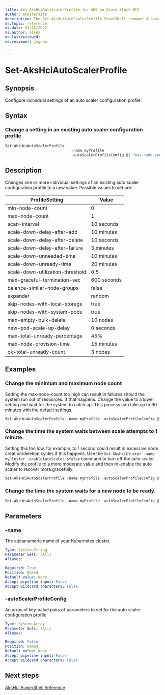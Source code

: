 ```yaml
---
title: Set-AksHciAutoScalerProfile for AKS on Azure Stack HCI
author: mkostersitz
description: The Set-AksHciAutoScalerProfile PowerShell command allows reconfiguration of an auto scaler configuration profile
ms.topic: reference
ms.date: 03/16/2022
ms.author: mikek 
ms.lastreviewed: 
ms.reviewer: jeguan

---
```


# Set-AksHciAutoScalerProfile

## Synopsis
Configure individual settings of an auto scaler configuration profile. 

## Syntax

### Change a setting in an existing auto scaler configuration profile
```powershell
Set-AksHciAutoScalerProfile 
                              -name myProfile 
                              -autoScalerProfileConfig @{ "max-node-count"=5; "min-node-count"=2 }
```

## Description
Changes one or more individual settings of an existing auto scaler configuration profile to a new value.
Possible values to set are:

| ProfileSetting  | Value |
| -------------- | --------- |
| min-node-count | 0 |
| max-node-count | 1 |
| scan-interval | 10 seconds |
| scale-down-delay-after-add | 10 minutes |
| scale-down-delay-after-delete | 10 seconds |
| scale-down-delay-after-failure | 3 minutes  |
| scale-down-unneeded-time | 10 minutes |
| scale-down-unready-time | 20 minutes |
| scale-down-utilization-threshold | 0.5 |
| max-graceful-termination-sec | 600 seconds |
| balance-similar-node-groups | false  |
| expander | random  |
| skip-nodes-with-local-storage | true |
| skip-nodes-with-system-pods | true  |
| max-empty-bulk-delete | 10 nodes   |
| new-pod-scale-up-delay | 0 seconds |
| max-total-unready-percentage | 45% |
| max-node-provision-time | 15 minutes  |
| ok-total-unready-count | 3 nodes  |

## Examples

### Change the minimum and maximum node count
Setting the max-node-count too high can result in failures should the system run out of resources. If that happens. Change the value to a lower setting and wait for the system to catch up. This process can take up to 90 minutes with the default settings.
```powershell
Set-AksHciAutoScalerProfile -name myProfile -autoScalerProfileConfig @{ "max-node-count"=5; "min-node-count"=2 }
```

### Change the time the system waits between scale attempts to 1 minute.
Setting this too low, for example, to 1 second could result in excessive node creation/deletion cycles if this happens. Use the `Set-AksHciCluster -name myCluster -enableAutoScaler $false` command to turn off the auto scaler. Modify the profile to a more moderate value and then re-enable the auto scaler to recover more gracefully.
```powershell
Set-AksHciAutoScalerProfile -name myProfile -autoScalerProfileConfig @{ "scan-interval"="1m" }
```

### Change the time the system waits for a new node to be ready.
```powershell
Set-AksHciAutoScalerProfile -name myProfile -autoScalerProfileConfig @{ "scan-interval"="1m" }
```
## Parameters

### -name
The alphanumeric name of your Kubernetes cluster.

```yaml
Type: System.String
Parameter Sets: (All)
Aliases:

Required: True
Position: Named
Default value: None
Accept pipeline input: False
Accept wildcard characters: False
```

### -autoScalerProfileConfig
An array of key-value pairs of parameters to set for the auto scaler configuration profile

```yaml
Type: System.Array
Parameter Sets: (All)
Aliases:

Required: False
Position: Named
Default value: None
Accept pipeline input: False
Accept wildcard characters: False
```
## Next steps

[AksHci PowerShell Reference](index.md)